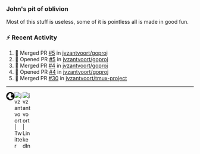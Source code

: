 ### John's pit of oblivion

Most of this stuff is useless, some of it is pointless all is made in good fun.

### :zap: Recent Activity

<!--START_SECTION:activity-->
1. 🎉 Merged PR [#5](https://github.com/jvzantvoort/goproj/pull/5) in [jvzantvoort/goproj](https://github.com/jvzantvoort/goproj)
2. 💪 Opened PR [#5](https://github.com/jvzantvoort/goproj/pull/5) in [jvzantvoort/goproj](https://github.com/jvzantvoort/goproj)
3. 🎉 Merged PR [#4](https://github.com/jvzantvoort/goproj/pull/4) in [jvzantvoort/goproj](https://github.com/jvzantvoort/goproj)
4. 💪 Opened PR [#4](https://github.com/jvzantvoort/goproj/pull/4) in [jvzantvoort/goproj](https://github.com/jvzantvoort/goproj)
5. 🎉 Merged PR [#30](https://github.com/jvzantvoort/tmux-project/pull/30) in [jvzantvoort/tmux-project](https://github.com/jvzantvoort/tmux-project)
<!--END_SECTION:activity-->

---

[<img align="left" alt="jvzantvoort.org" width="22px" src="https://raw.githubusercontent.com/iconic/open-iconic/master/svg/globe.svg" />][website]
[<img align="left" alt="jvzantvoort | Twitter" width="22px" src="https://cdn.jsdelivr.net/npm/simple-icons@v3/icons/twitter.svg" />][twitter]
[<img align="left" alt="jvzantvoort | LinkedIn" width="22px" src="https://cdn.jsdelivr.net/npm/simple-icons@v3/icons/linkedin.svg" />][linkedin]


[website]: https://vanzantvoort.org/
[twitter]: https://twitter.com/jvanzantvoort
[linkedin]: https://www.linkedin.com/in/johnvanzantvoort/
